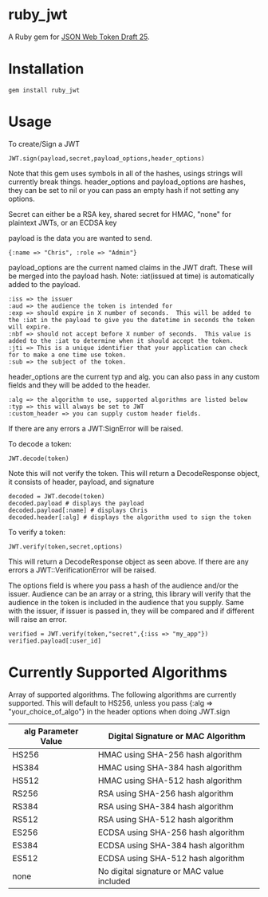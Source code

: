 ruby_jwt
========
A Ruby gem for [JSON Web Token Draft 25](https://tools.ietf.org/html/draft-ietf-oauth-json-web-token-25).

# Installation

	gem install ruby_jwt

# Usage
To create/Sign a JWT

	JWT.sign(payload,secret,payload_options,header_options)

Note that this gem uses symbols in all of the hashes, usings strings will currently break things.
header_options and payload_options are hashes, they can be set to nil or you can pass an empty hash if not setting any options.

Secret can either be a RSA key, shared secret for HMAC, "none" for plaintext JWTs, or an ECDSA key

payload is the data you are wanted to send.

	{:name => "Chris", :role => "Admin"}

payload_options are the current named claims in the JWT draft.  These will be merged into the payload hash.
Note: :iat(issued at time) is automatically added to the payload.

	:iss => the issuer
	:aud => the audience the token is intended for
	:exp => should expire in X number of seconds.  This will be added to the :iat in the payload to give you the datetime in seconds the token will expire.
	:nbf => should not accept before X number of seconds.  This value is added to the :iat to determine when it should accept the token.
	:jti => This is a unique identifier that your application can check for to make a one time use token.
	:sub => the subject of the token.

header_options are the current typ and alg.  you can also pass in any custom fields and they will be added to the header.
	
	:alg => the algorithm to use, supported algorithms are listed below
	:typ => this will always be set to JWT
	:custom_header => you can supply custom header fields.

If there are any errors a JWT:SignError will be raised.

To decode a token:

	JWT.decode(token)

Note this will not verify the token.  This will return a DecodeResponse object, it consists of header, payload, and signature

	decoded = JWT.decode(token)
	decoded.payload # displays the payload
	decoded.payload[:name] # displays Chris
	decoded.header[:alg] # displays the algorithm used to sign the token

To verify a token:

	JWT.verify(token,secret,options)

This will return a DecodeResponse object as seen above.  If there are any errors a JWT::VerificationError will be raised.

The options field is where you pass a hash of the audience and/or the issuer. Audience can be an array or a string, this library will verify that the audience in the token is included in the audience that you supply.  Same with the issuer, if issuer is passed in, they will be compared and if different will raise an error.

	verified = JWT.verify(token,"secret",{:iss => "my_app"})
	verified.payload[:user_id]


# Currently Supported Algorithms 
Array of supported algorithms. The following algorithms are currently supported.  This will default to HS256, unless you pass {:alg => "your_choice_of_algo"} in the header options when doing JWT.sign

alg Parameter Value | Digital Signature or MAC Algorithm 
----------------|----------------------------
HS256 | HMAC using SHA-256 hash algorithm 
HS384 | HMAC using SHA-384 hash algorithm 
HS512 | HMAC using SHA-512 hash algorithm 
RS256 | RSA using SHA-256 hash algorithm
RS384 | RSA using SHA-384 hash algorithm
RS512 | RSA using SHA-512 hash algorithm
ES256 | ECDSA using SHA-256 hash algorithm
ES384 | ECDSA using SHA-384 hash algorithm
ES512 | ECDSA using SHA-512 hash algorithm
none | No digital signature or MAC value included